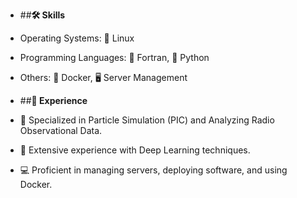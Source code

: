 - ##**🛠 Skills**
 - Operating Systems: 🐧 Linux
 - Programming Languages: 🚀 Fortran, 🐍 Python
 - Others: 🐳 Docker, 🖥️ Server Management


- ##**💼 Experience**
 - 🌌 Specialized in Particle Simulation (PIC) and Analyzing Radio Observational Data.
 - 🧠 Extensive experience with Deep Learning techniques.
 - 💻 Proficient in managing servers, deploying software, and using Docker.
